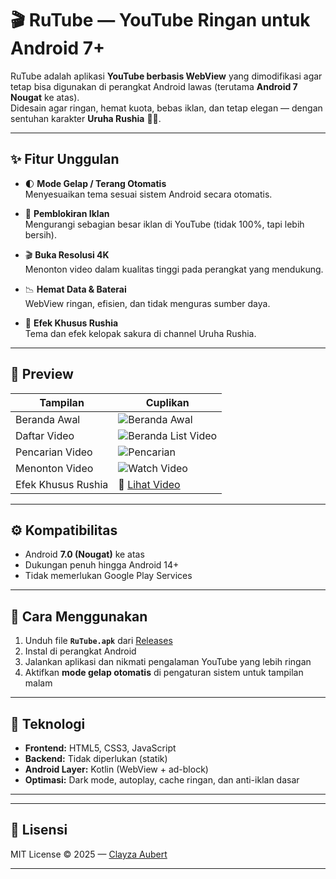 # 🎬 RuTube — YouTube Ringan untuk Android 7+

RuTube adalah aplikasi **YouTube berbasis WebView** yang dimodifikasi agar tetap bisa digunakan di perangkat Android lawas (terutama **Android 7 Nougat** ke atas).  
Didesain agar ringan, hemat kuota, bebas iklan, dan tetap elegan — dengan sentuhan karakter **Uruha Rushia** 💚🌸.

---

## ✨ Fitur Unggulan

- 🌓 **Mode Gelap / Terang Otomatis**  
  Menyesuaikan tema sesuai sistem Android secara otomatis.

- 🚫 **Pemblokiran Iklan**  
  Mengurangi sebagian besar iklan di YouTube (tidak 100%, tapi lebih bersih).

- 🎬 **Buka Resolusi 4K**  
  Menonton video dalam kualitas tinggi pada perangkat yang mendukung.

- 📉 **Hemat Data & Baterai**  
  WebView ringan, efisien, dan tidak menguras sumber daya.

- 🌸 **Efek Khusus Rushia**  
  Tema dan efek kelopak sakura di channel Uruha Rushia.

---

## 📱 Preview

| Tampilan | Cuplikan |
|-----------|-----------|
| Beranda Awal | ![Beranda Awal](assets/beranda-awal.png) |
| Daftar Video | ![Beranda List Video](assets/beranda-list.png) |
| Pencarian Video | ![Pencarian](assets/search-video.png) |
| Menonton Video | ![Watch Video](assets/watch-video.png) |
| Efek Khusus Rushia | 🎥 [Lihat Video](assets/rushia.mp4) |

---

## ⚙️ Kompatibilitas

- Android **7.0 (Nougat)** ke atas  
- Dukungan penuh hingga Android 14+  
- Tidak memerlukan Google Play Services

---

## 🚀 Cara Menggunakan

1. Unduh file **`RuTube.apk`** dari [Releases](https://github.com/ClayzaAubert/rutube/releases)  
2. Instal di perangkat Android  
3. Jalankan aplikasi dan nikmati pengalaman YouTube yang lebih ringan  
4. Aktifkan **mode gelap otomatis** di pengaturan sistem untuk tampilan malam

---

## 🧠 Teknologi

- **Frontend:** HTML5, CSS3, JavaScript  
- **Backend:** Tidak diperlukan (statik)  
- **Android Layer:** Kotlin (WebView + ad-block)  
- **Optimasi:** Dark mode, autoplay, cache ringan, dan anti-iklan dasar

---

---

## 📜 Lisensi

MIT License © 2025 — [Clayza Aubert](https://github.com/ClayzaAubert)

---
```